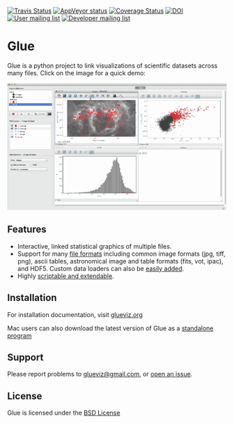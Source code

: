[![Travis Status](https://travis-ci.org/glue-viz/glue.svg?branch=master)](https://travis-ci.org/glue-viz/glue)
[![AppVeyor status](https://img.shields.io/appveyor/ci/glue-viz/glue/master.svg)](https://ci.appveyor.com/project/glue-viz/glue/branch/master)
[![Coverage Status](https://coveralls.io/repos/glue-viz/glue/badge.svg)](https://coveralls.io/r/glue-viz/glue)
[![DOI](https://zenodo.org/badge/doi/10.5281/zenodo.13866.svg)](http://dx.doi.org/10.5281/zenodo.13866)
[![User mailing list](http://img.shields.io/badge/mailing%20list-users-green.svg?style=flat)](https://groups.google.com/forum/#!forum/glue-viz)
[![Developer mailing list](http://img.shields.io/badge/mailing%20list-development-green.svg?style=flat)](https://groups.google.com/forum/#!forum/glue-viz-dev)



Glue
====

Glue is a python project to link visualizations of scientific datasets
across many files. Click on the image for a quick demo:

[![Glue demo](doc/readme.gif)](http://vimeo.com/53378575)

Features
--------
- Interactive, linked statistical graphics of multiple files.
- Support for many [file formats](http://www.glueviz.org/en/latest/faq.html#what-data-formats-does-glue-understand) including common image formats (jpg, tiff, png), ascii tables, astronomical image and table formats (fits, vot, ipac), and HDF5. Custom data loaders can also be [easily added](http://www.glueviz.org/en/latest/customization.html#custom-data-loaders).
- Highly [scriptable and extendable](http://www.glueviz.org/en/latest/coding_with_glue.html).

Installation
------------

For installation documentation, visit [glueviz.org](http://glueviz.org)

Mac users can also download the latest version of Glue as a [standalone
program](http://mac.glueviz.org)

Support
-------
Please report problems to glueviz@gmail.com, or [open an issue](https://github.com/glue-viz/glue/issues?state=open).

License
-------
Glue is licensed under the [BSD License](https://github.com/glue-viz/glue/blob/master/LICENSE)
